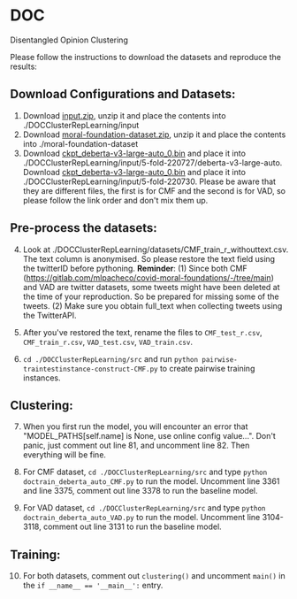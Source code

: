 # DOC
Disentangled Opinion Clustering

Please follow the instructions to download the datasets and reproduce the results:

## Download Configurations and Datasets:
1. Download [input.zip](https://doc-inputzip.s3.eu-west-1.amazonaws.com/input.zip), unzip it and place the contents into ./DOCClusterRepLearning/input
2. Download [moral-foundation-dataset.zip](https://doc-inputzip.s3.eu-west-1.amazonaws.com/moral-foundation-dataset.zip), unzip it and place the contents into ./moral-foundation-dataset
3. Download [ckpt_deberta-v3-large-auto_0.bin](https://doc-inputzip.s3.eu-west-1.amazonaws.com/CMF-save/ckpt_deberta-v3-large-auto_0.bin) and place it into ./DOCClusterRepLearning/input/5-fold-220727/deberta-v3-large-auto. Download [ckpt_deberta-v3-large-auto_0.bin](https://doc-inputzip.s3.eu-west-1.amazonaws.com/VAD-save/ckpt_deberta-v3-large-auto_0.bin) and place it into ./DOCClusterRepLearning/input/5-fold-220730. Please be aware that they are different files, the first is for CMF and the second is for VAD, so please follow the link order and don't mix them up.

## Pre-process the datasets:

4. Look at ./DOCClusterRepLearning/datasets/CMF_train_r_withouttext.csv. The text column is anonymised. So please restore the text field using the twitterID before pythoning. **Reminder**: (1) Since both CMF (https://gitlab.com/mlpacheco/covid-moral-foundations/-/tree/main) and VAD are twitter datasets, some tweets might have been deleted at the time of your reproduction. So be prepared for missing some of the tweets. (2) Make sure you obtain full_text when collecting tweets using the TwitterAPI.

5. After you've restored the text, rename the files to `CMF_test_r.csv`, `CMF_train_r.csv`, `VAD_test.csv`, `VAD_train.csv`.

6. `cd ./DOCClusterRepLearning/src` and run `python pairwise-traintestinstance-construct-CMF.py` to create pairwise training instances.

## Clustering:

7. When you first run the model, you will encounter an error that "MODEL_PATHS[self.name] is None, use online config value...". Don't panic, just comment out line 81, and uncomment line 82. Then everything will be fine.

8. For CMF dataset, `cd ./DOCClusterRepLearning/src` and type `python doctrain_deberta_auto_CMF.py` to run the model. Uncomment line 3361 and line 3375, comment out line 3378 to run the baseline model.

9. For VAD dataset, `cd ./DOCClusterRepLearning/src` and type `python doctrain_deberta_auto_VAD.py` to run the model. Uncomment line 3104-3118, comment out line 3131 to run the baseline model.

## Training:
10. For both datasets, comment out `clustering()` and uncomment `main()` in the `if __name__ == '__main__':` entry.

